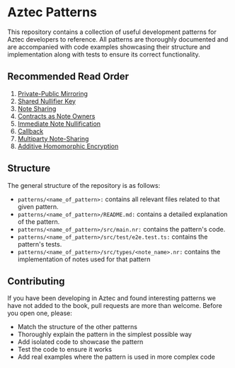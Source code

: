 # Aztec Patterns
This repository contains a collection of useful development patterns for Aztec developers to reference. All patterns are thoroughly documented and are accompanied with code examples showcasing their structure and implementation along with tests to ensure its correct functionality.
## Recommended Read Order
1. [Private-Public Mirroring](https://github.com/defi-wonderland/aztec-patterns/blob/dev/patterns/private-public-mirroring/README.md)
1. [Shared Nullifier Key](https://github.com/defi-wonderland/aztec-patterns/blob/dev/patterns/note-sharing/README.md)
1. [Note Sharing](https://github.com/defi-wonderland/aztec-patterns/blob/dev/patterns/note-sharing/README.md)
1. [Contracts as Note Owners](https://github.com/defi-wonderland/aztec-patterns/blob/dev/patterns/contracts-as-note-owners/README.md)
1. [Immediate Note Nullification](https://github.com/defi-wonderland/aztec-patterns/blob/dev/patterns/immediate-nullification/README.md)
1. [Callback](https://github.com/defi-wonderland/aztec-patterns/blob/dev/patterns/callback/README.md)
1. [Multiparty Note-Sharing](https://github.com/defi-wonderland/aztec-patterns/blob/dev/patterns/multiparty-note-sharing/README.md)
1. [Additive Homomorphic Encryption](https://github.com/defi-wonderland/aztec-patterns/blob/dev/patterns/add-homomorphic/README.md)
## Structure
The general structure of the repository is as follows:
- `patterns/<name_of_pattern>:` contains all relevant files related to that given pattern.
- `patterns/<name_of_pattern>/README.md:` contains a detailed explanation of the pattern.
- `patterns/<name_of_pattern>/src/main.nr:` contains the pattern's code.
- `patterns/<name_of_pattern>/src/test/e2e.test.ts:` contains the pattern's tests.
- `patterns/<name_of_pattern>/src/types/<note_name>.nr:` contains the implementation of notes used for that pattern

## Contributing
If you have been developing in Aztec and found interesting patterns we have not added to the book, pull requests are more than welcome. Before you open one, please:
- Match the structure of the other patterns
- Thoroughly explain the pattern in the simplest possible way
- Add isolated code to showcase the pattern
- Test the code to ensure it works
- Add real examples where the pattern is used in more complex code